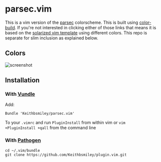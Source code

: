 # parsec.vim

This is a vim version of the
[parsec](https://github.com/Keithbsmiley/parsec) colorscheme. This is
built using
[color-build](https://github.com/Keithbsmiley/color-builder). If
you're not interested in clicking either of those links that means it
is based on the [solarized vim
template](https://github.com/altercation/vim-colors-solarized) using
different colors. This repo is separate for slim inclusion as
explained below.

## Colors

![screenshot]()

## Installation

### With [Vundle](https://github.com/gmarik/vundle)

Add:

```
Bundle 'Keithbsmiley/parsec.vim'
```

To your `.vimrc` and run `PluginInstall` from within vim or `vim +PluginInstall +qall` from the command line

### With [Pathogen](https://github.com/tpope/vim-pathogen)

```
cd ~/.vim/bundle
git clone https://github.com/Keithbsmiley/plugin.vim.git
```
